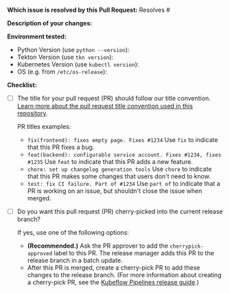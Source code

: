**Which issue is resolved by this Pull Request:** 
Resolves #

**Description of your changes:**

**Environment tested:**

* Python Version (use `python --version`):
* Tekton Version (use `tkn version`):
* Kubernetes Version (use `kubectl version`):
* OS (e.g. from `/etc/os-release`):

**Checklist:**
- [ ] The title for your pull request (PR) should follow our title convention. [Learn more about the pull request title convention used in this repository](https://github.com/kubeflow/pipelines/blob/master/CONTRIBUTING.md#pull-request-title-convention). 

   PR titles examples:
    * `fix(frontend): fixes empty page. Fixes #1234`
       Use `fix` to indicate that this PR fixes a bug.
    * `feat(backend): configurable service account. Fixes #1234, fixes #1235`
       Use `feat` to indicate that this PR adds a new feature. 
    * `chore: set up changelog generation tools`
       Use `chore` to indicate that this PR makes some changes that users don't need to know.
    * `test: fix CI failure. Part of #1234`
        Use `part of` to indicate that a PR is working on an issue, but shouldn't close the issue when merged.

- [ ] Do you want this pull request (PR) cherry-picked into the current release branch?
    
    If yes, use one of the following options:
  
    * **(Recommended.)** Ask the PR approver to add the `cherrypick-approved` label to this PR. The release manager adds this PR to the release branch in a batch update.
    *  After this PR is merged, create a cherry-pick PR to add these changes to the release branch. (For more information about creating a cherry-pick PR, see the [Kubeflow Pipelines release guide](https://github.com/kubeflow/pipelines/blob/master/RELEASE.md#option--git-cherry-pick).)
